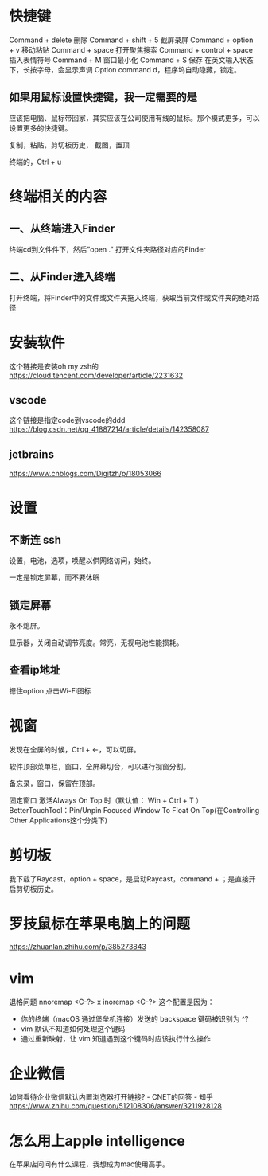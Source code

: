 # 快捷键


Command + delete 删除
Command + shift + 5 截屏录屏
Command + option + v 移动粘贴
Command + space 打开聚焦搜索
Command + control + space 插入表情符号
Command + M 窗口最小化
Command + S 保存
在英文输入状态下，长按字母，会显示声调
Option command d，程序坞自动隐藏，锁定。

## 如果用鼠标设置快捷键，我一定需要的是
应该把电脑、鼠标带回家，其实应该在公司使用有线的鼠标。那个模式更多，可以设置更多的快捷键。

复制，粘贴，剪切板历史，
截图，置顶

终端的，Ctrl + u
# 终端相关的内容
## 一、从终端进入Finder
终端cd到文件件下，然后”open .” 打开文件夹路径对应的Finder

## 二、从Finder进入终端
打开终端，将Finder中的文件或文件夹拖入终端，获取当前文件或文件夹的绝对路径
# 安装软件
这个链接是安装oh my zsh的
https://cloud.tencent.com/developer/article/2231632

## vscode
这个链接是指定code到vscode的ddd
https://blog.csdn.net/qq_41887214/article/details/142358087
## jetbrains
https://www.cnblogs.com/Digitzh/p/18053066
# 设置
## 不断连 ssh
设置，电池，选项，唤醒以供网络访问，始终。

一定是锁定屏幕，而不要休眠
## 锁定屏幕
永不熄屏。

显示器，关闭自动调节亮度。常亮，无视电池性能损耗。

## 查看ip地址
摁住option 点击Wi-Fi图标
# 视窗
发现在全屏的时候，Ctrl + ←，可以切屏。

软件顶部菜单栏，窗口，全屏幕切合，可以进行视窗分割。

备忘录，窗口，保留在顶部。

固定窗口 激活Always On Top 时（默认值： Win + Ctrl + T ）
BetterTouchTool：Pin/Unpin Focused Window To Float On Top(在Controlling Other Applications这个分类下)
# 剪切板
我下载了Raycast，option + space，是启动Raycast，command + ；是直接开启剪切板历史。
# 罗技鼠标在苹果电脑上的问题
https://zhuanlan.zhihu.com/p/385273843
# vim
退格问题
nnoremap <C-?> x 
inoremap <C-?> <BS>
这个配置是因为：
- 你的终端（macOS 通过堡垒机连接）发送的 backspace 键码被识别为 ^?
- vim 默认不知道如何处理这个键码
- 通过重新映射，让 vim 知道遇到这个键码时应该执行什么操作

# 企业微信
如何看待企业微信默认内置浏览器打开链接? - CNET的回答 - 知乎
https://www.zhihu.com/question/512108306/answer/3211928128

# 怎么用上apple intelligence
在苹果店问问有什么课程，我想成为mac使用高手。
